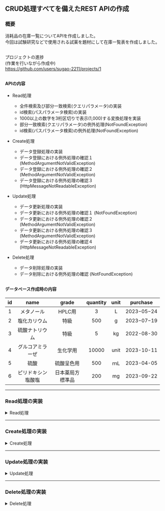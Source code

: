 ## CRUD処理すべてを備えたREST APIの作成

### 概要

消耗品の在庫一覧についてAPIを作成しました。  
今回は試験研究などで使用される試薬を題材にして在庫一覧表を作成しました。

##

プロジェクトの進捗  
(作業を行いながら作成中)  
https://github.com/users/sugao-2211/projects/1

##

#### APIの内容

- Read処理
    - 全件検索及び部分一致検索(クエリパラメータ)の実装
    - id検索(パスパラメータ検索)の実装
    - 1000以上の数字を3桁区切りで表示(1,000)する変換処理を実装
    - 部分一致検索(クエリパラメータ)の例外処理(NotFoundException)
    - id検索(パスパラメータ検索)の例外処理(NotFoundException)
- Create処理
    - データ登録処理の実装
    - データ登録における例外処理の確認１ (MethodArgumentNotValidException)
    - データ登録における例外処理の確認２ (MethodArgumentNotValidException)
    - データ登録における例外処理の確認３ (HttpMessageNotReadableException)

- Update処理
    - データ更新処理の実装
    - データ更新における例外処理の確認１ (NotFoundException)
    - データ更新における例外処理の確認２ (MethodArgumentNotValidException)
    - データ更新における例外処理の確認３ (MethodArgumentNotValidException)
    - データ更新における例外処理の確認４ (HttpMessageNotReadableException)

- Delete処理
    - データ削除処理の実装
    - データ削除における例外処理の確認 (NotFoundException)

##

#### データベース作成時の内容

|**id**|**name**|**grade**|**quantity**|**unit**|**purchase**|      
|:--:|:--:|:--:|:--:|:--:|:--:|  
|1|メタノール|HPLC用|3|L|2023−05−24|  
|2|塩化カリウム|特級|500|g|2023−07−19|  
|3|硫酸ナトリウム|特級|5|kg|2022-08-30|  
|4|グルコアミラーぜ|生化学用|10000|unit|2023-10-11|  
|5|硫酸|硫酸呈色用|500|ｍL|2023-04-05|  
|6|ピリドキシン塩酸塩|日本薬局方標準品|200|mg|2023-09-22|

***

### Read処理の実装

<details>
<summary>Read処理</summary>

以下の処理を実行

- データベース全件検索
- クエリパラメータ(name)に合致するものを部分一致検索
    - 「硫酸」で検索
- クエリパラメータ(name)の部分一致検索における例外処理
    - 「硝酸」で検索し例外処理を発生
- パスパラメータ(id)に合致するものを検索
    - id「4」で検索
- パスパラメータ(id)の検索における例外処理
    - id「9」で検索し例外処理を発生
- findById()メソッドのService単体テスト
    - 存在する在庫のidを指定したときに正常に在庫の情報が返されること
    - 存在しないidを指定したときにNotFoundExceptionが返されること
- findData()メソッドのService単体テスト
    - 在庫名を指定しなかったときにfindAllメソッドが呼び出されること
    - 在庫名を指定したときにfindByNameメソッドが呼び出されること
    - 存在しない在庫名を指定したときに空のリストが返されること
- findAll()メソッドのDB単体テスト
    - findAll()メソッドによって全件の在庫情報が取得できること
- findByName()メソッドのDB単体テスト
    - 在庫名を指定したときに該当する在庫情報が取得できること
    - 存在しない在庫名を指定したときに空のリストが返されること
- findById()メソッドのDB単体テスト
    - idを指定したときに該当する在庫情報が取得できること
    - 存在しないidを指定したときに空のOptionalが返されること
- 結合テスト(全件取得)
    - 全件の在庫情報が取得できること
- 結合テスト(在庫名による取得)
    - 存在する在庫名の在庫情報が取得できること
    - 存在しない在庫名を指定したときに空のリストが返されること
- 結合テスト(idによる取得)
    - 存在するidの在庫情報が取得できること
    - 存在しないidを指定したときにNotFoundExceptionが返されること

##

<details>
<summary>全件検索</summary>

- 全件検索
    - curlコマンド
      ```
      curl --location 'http://localhost:8080/stockList'
      ```
    - 実行結果
      <img width="1012" alt="スクリーンショット 2023-10-31 13 33 02" src="https://github.com/sugao-2211/stockListProject/assets/141313076/028da7e0-c77a-4c33-acfc-0e05c0a5d1bd">
      <img width="1010" alt="スクリーンショット 2023-10-31 13 33 23" src="https://github.com/sugao-2211/stockListProject/assets/141313076/a0430fdd-3ffd-4595-8ce0-2f9176e4b1a2">

</details>

##

<details>
<summary>部分一致検索(クエリパラメータ検索)</summary>

- 部分一致検索(クエリパラメータ検索)
    - curlコマンド
      ```
      curl --location 'http://localhost:8080/stockList?name=%E7%A1%AB%E9%85%B8'
      ```
      硫酸のエンコード：%E7%A1%AB%E9%85%B8
    - 実行結果
      <img width="1014" alt="スクリーンショット 2023-10-31 13 36 14" src="https://github.com/sugao-2211/stockListProject/assets/141313076/8431d332-9193-43a1-ba17-0da8de9caaa8">

##

- 部分一致検索(クエリパラメータ検索)で存在しない名前を指定した場合
    - curlコマンド
      ```
      curl --location 'http://localhost:8080/stockList?name=%E7%A1%9D%E9%85%B8'
      ```
      硝酸のエンコード：%E7%A1%9D%E9%85%B8
    - 実行結果
      <img width="1009" alt="スクリーンショット 2023-12-16 23 49 10" src="https://github.com/sugao-2211/stockListProject/assets/141313076/6ddc11dd-b143-4b03-849f-488f2930bf4d">

</details>

##

<details>
<summary>id検索(パスパラメータ検索)及び例外処理</summary>

- id検索(パスパラメータ検索)
    - curlコマンド
      ```
      curl --location 'http://localhost:8080/stockList/4'
      ```
    - 実行結果  
      <img width="1020" alt="スクリーンショット 2023-10-31 14 14 18" src="https://github.com/sugao-2211/stockListProject/assets/141313076/74df72a1-4d08-4210-b0de-8ceb9c2e8a3d">

##

- id検索(パスパラメータ検索)の例外処理
    - curlコマンド
      ```
      curl --location 'http://localhost:8080/stockList/9'
      ```
    - 実行結果
      <img width="1004" alt="スクリーンショット 2023-10-31 16 17 58" src="https://github.com/sugao-2211/stockListProject/assets/141313076/119ed0ee-64ee-447a-befc-c185ded3dc94">

</details>  

##

<details>
<summary>findById()メソッドのService単体テスト</summary>

- findById()メソッド(パスパラメータ検索)のService単体テスト
    - 存在する在庫のidを指定したときに正常に在庫の情報が返されること
    - 存在しないidを指定したときにNotFoundExceptionが返されること

  https://github.com/sugao-2211/stockListProject/blob/e8d7c8dd4d7a8342de67f6051d5ed96f452e8fd8/src/test/java/com/stock/stocklist/service/StockListServiceTest.java#L1-L59

- 実行結果
  <img width="1426" alt="スクリーンショット 2023-12-04 17 55 18" src="https://github.com/sugao-2211/stockListProject/assets/141313076/7714bc6c-6570-4908-9aca-1a2ae50341d8">

</details>

##

<details>
<summary>findData()メソッドのService単体テスト</summary>

- findData()メソッドのService単体テスト
    - 在庫名を指定しなかったときにfindAllメソッド呼び出されて全件の在庫情報が返却されること
    - 存在する在庫名を指定したときにfindByNameメソッドが呼び出されて該当する在庫情報が返却されること
    - 存在しない在庫名を指定したときに空のListが返されること

  https://github.com/sugao-2211/stockListProject/blob/dac5df8cb3816a8ec91aad88ea8d47a3b48f2b52/src/test/java/com/stock/stocklist/service/StockListServiceTest.java#L52-L91

- 実行結果
    - 在庫名を指定しなかったときにfindAllメソッド呼び出されて全件の在庫情報が返却されること
      <img width="1373" alt="スクリーンショット 2023-12-13 10 56 07" src="https://github.com/sugao-2211/stockListProject/assets/141313076/d63495d2-e7ed-46fe-be2b-5bd4a214aa6b">
    - 存在する在庫名を指定したときにfindByNameメソッドが呼び出されて該当する在庫情報が返却されること
      <img width="1380" alt="スクリーンショット 2023-12-13 10 56 29" src="https://github.com/sugao-2211/stockListProject/assets/141313076/a394563c-2254-4620-9f19-8fe864001f6b">
    - 存在しない在庫名を指定したときに空のListが返されること
      <img width="1362" alt="スクリーンショット 2023-12-14 15 39 45" src="https://github.com/sugao-2211/stockListProject/assets/141313076/e893ad2f-ff4e-4909-be49-2f5f541381d2">

</details>

##

<details>
<summary>findAll()メソッドのDB単体テスト</summary>

- findAll()メソッドのDB単体テスト
    - findAll()メソッドによって全件の在庫情報が取得できること

  https://github.com/sugao-2211/stockListProject/blob/a3fc05a918a62fcfa01414b7aa416d632f9bc833/src/test/java/com/stock/stocklist/mapper/StockListMapperTest.java#L1-L42
  https://github.com/sugao-2211/stockListProject/blob/38da884c0443afb05d3d58d154dc0cdb322ab945/src/test/resources/datasets/stockList.yml#L1-L37
  https://github.com/sugao-2211/stockListProject/blob/38da884c0443afb05d3d58d154dc0cdb322ab945/src/test/resources/dbunit.yml#L1-L9
  https://github.com/sugao-2211/stockListProject/blob/38da884c0443afb05d3d58d154dc0cdb322ab945/build.gradle#L18-L28

- 実行結果
  <img width="1384" alt="スクリーンショット 2023-12-16 23 42 21" src="https://github.com/sugao-2211/stockListProject/assets/141313076/ad64405b-a2d0-4409-90d2-863baeb8bc02">

</details>

##

<details>
<summary>findByName()メソッドのDB単体テスト</summary>

- findByName()メソッドのDB単体テスト
    - 在庫名を指定したときに該当するの在庫情報が取得できること
    - 存在しない在庫名を指定したときに空のリストが返されること

  https://github.com/sugao-2211/stockListProject/blob/4a1c4063201ef38414f2568a0cb9ebcdc9b49825/src/test/java/com/stock/stocklist/mapper/StockListMapperTest.java#L42-L58

- 実行結果
    - 在庫名を指定したときに該当するの在庫情報が取得できること
      <img width="1391" alt="スクリーンショット 2023-12-17 16 19 03" src="https://github.com/sugao-2211/stockListProject/assets/141313076/89714d1e-e855-42f9-9c0d-0e2ab244e634">
    - 存在しない在庫名を指定したときに空のリストが返されること
      <img width="1383" alt="スクリーンショット 2023-12-17 16 24 05" src="https://github.com/sugao-2211/stockListProject/assets/141313076/fe32ee08-a1d7-4c22-a44f-089751b9fb1f">

</details>

##

<details>
<summary>findById()メソッドのDB単体テスト</summary>

- findById()メソッドのDB単体テスト
    - idを指定したときに該当する在庫情報が取得できること
    - 存在しないidを指定したときに空のOptionalが返されること

  https://github.com/sugao-2211/stockListProject/blob/0b4cbbca4335d147a3c9863cffdb2ee60174b0f3/src/test/java/com/stock/stocklist/mapper/StockListMapperTest.java#L60-L76

- 実行結果
    - idを指定したときに該当する在庫情報が取得できること
      <img width="1411" alt="スクリーンショット 2023-12-18 22 22 07" src="https://github.com/sugao-2211/stockListProject/assets/141313076/b7fbf184-cec9-433b-97fa-7673e4ea4ea2">
    - 存在しないidを指定したときに空のOptionalが返されること
      <img width="1380" alt="スクリーンショット 2023-12-18 22 22 37" src="https://github.com/sugao-2211/stockListProject/assets/141313076/e985359c-66c5-4bae-adb0-6bd69371ba67">

</details>

##

<details>
<summary>結合テスト(全件取得)</summary>

- 結合テスト(全件取得)
    - 全件の在庫情報が取得できること

  https://github.com/sugao-2211/stockListProject/blob/0089bfae7c672a53d66ea7131b4a51ce630a0f4f/src/test/java/com/stock/stock/integrationtest/StockApiIntegrationTest.java#L1-L91

- 実行結果
  <img width="1396" alt="スクリーンショット 2023-12-21 13 03 29" src="https://github.com/sugao-2211/stockListProject/assets/141313076/e0a19644-779d-476e-85cc-a86517072f85">

</details>

##

<details>
<summary>結合テスト(在庫名による取得)</summary>

- 結合テスト(在庫名による取得)
    - 存在する在庫名の在庫情報が取得できること
    - 存在しない在庫名を指定したときに空のリストが返されること

  https://github.com/sugao-2211/stockListProject/blob/df4ff7add3f37d44f499653f29eb604274f930f3/src/test/java/com/stock/stock/integrationtest/StockApiIntegrationTest.java#L91-L135

- 実行結果
    - 存在する在庫名の在庫情報が取得できること
      <img width="1385" alt="スクリーンショット 2023-12-21 19 07 36" src="https://github.com/sugao-2211/stockListProject/assets/141313076/5ff957dd-35fd-4c23-b823-be6cc1c58752">
    - 存在しない在庫名を指定したときに空のリストが返されること
      <img width="1405" alt="スクリーンショット 2023-12-21 15 42 55" src="https://github.com/sugao-2211/stockListProject/assets/141313076/c0fac5e8-5134-47fe-a67c-58b301d3d9ee">

</details>

##

<details>
<summary>結合テスト(idによる取得)</summary>

- 結合テスト(idによる取得)
    - 存在するidの在庫情報が取得できること
    - 存在しないidを指定したときにNotFoundExceptionが返されること

  https://github.com/sugao-2211/stockListProject/blob/b4a22715322aad9316ee27bfa95b23a61c7bdb49/src/test/java/com/stock/stock/integrationtest/StockApiIntegrationTest.java#L170-L211

- 実行結果
    - 存在するidの在庫情報が取得できること
      <img width="1371" alt="スクリーンショット 2023-12-22 10 18 50" src="https://github.com/sugao-2211/stockListProject/assets/141313076/c52ec757-c85c-439f-a0ea-5d91fe58ca57">
    - 存在しないidを指定したときにNotFoundExceptionが返されること
      <img width="1369" alt="スクリーンショット 2023-12-22 10 19 19" src="https://github.com/sugao-2211/stockListProject/assets/141313076/ac9925b4-8c96-4363-bdd3-26aa8dea621d">

</details>

</details>

***

### Create処理の実装

<details>
<summary>Create処理</summary>

以下の処理を実行

- データ登録
    - name: 硫化ナトリウム九水和物
    - grade: 特級
    - quantity: 500
    - unit: g
    - purchase: 2023-08-12
- 例外処理の確認１ (MethodArgumentNotValidException)
    - nameを空文字で入力
    - gradeを空文字で入力
    - quantityを0で入力
    - unitを空文字で入力
    - purchaseを空文字で入力
- 例外処理の確認２ (MethodArgumentNotValidException)
    - nameを101文字で入力
    - purchaseを未来の日付で入力
    - quantityを空文字で入力
- 例外処理の確認３ (HttpMessageNotReadableException)
    - quantityを文字列で入力した場合
    - quantityを小数で入力した場合
    - purchaseの形式が誤っている場合
- insert()メソッドのDB単体テスト
    - insert()メソッドによって新規の在庫情報が登録できること
- insert()メソッドのService単体テスト
    - insert()メソッドによって新規の在庫情報が登録できること
- 結合テスト(新規の在庫情報を登録)
    - 新規の在庫情報が登録できること
    - 新規の在庫情報を登録する際にnameが空文字のときにステータスコード400及びエラーに応じたメッセージが返されること
    - 新規の在庫情報を登録する際にnameがnullのときにステータスコード400及びエラーに応じたメッセージが返されること
    - 新規の在庫情報を登録する際にnameが101文字のときにステータスコード400及びエラーに応じたメッセージが返されること
    - 新規の在庫情報を登録する際にgradeが空文字のときにステータスコード400及びエラーに応じたメッセージが返されること
    - 新規の在庫情報を登録する際にgradeがnullのときにステータスコード400及びエラーに応じたメッセージが返されること
    - 新規の在庫情報を登録する際にquantityが空文字のときにステータスコード400及びエラーに応じたメッセージが返されること
    - 新規の在庫情報を登録する際にquantityがnullのときにステータスコード400及びエラーに応じたメッセージが返されること
    - 新規の在庫情報を登録する際にquantityが0のときにステータスコード400及びエラーに応じたメッセージが返されること
    - 新規の在庫情報を登録する際にquantityが文字のときにステータスコード400及びエラーに応じたメッセージが返されること
    - 新規の在庫情報を登録する際にunitが空文字のときにステータスコード400及びエラーに応じたメッセージが返されること
    - 新規の在庫情報を登録する際にunitがnullのときにステータスコード400及びエラーに応じたメッセージが返されること
    - 新規の在庫情報を登録する際にpurchaseがnullのときにステータスコード400及びエラーに応じたメッセージが返されること
    - 新規の在庫情報を登録する際にpurchaseが未来の日付のときにステータスコード400及びエラーに応じたメッセージが返されること
    - 新規の在庫情報を登録する際にpurchaseの形式が正しくないときにステータスコード400及びエラーに応じたメッセージが返されること

##

<details>
<summary>データ登録</summary>

- データ登録
    - curlコマンド
       ```
       curl --location 'http://localhost:8080/stockList' \
       --header 'Content-Type: application/json' \
       --data '{
        "name": "硫化ナトリウム九水和物",
        "grade": "特級",
        "quantity": "500",
        "unit": "g",
        "purchase": "2023-08-12"
       }'
       ```
    - 実行結果(Postman)  
      <img width="691" alt="スクリーンショット 2023-11-05 13 06 03" src="https://github.com/sugao-2211/stockListProject/assets/141313076/f84deb46-5425-46b1-8bf1-01d9c3dc9303">
    - 実行結果(SQL)  
      <img width="826" alt="スクリーンショット 2023-11-05 13 08 49" src="https://github.com/sugao-2211/stockListProject/assets/141313076/deedd02d-ccd9-4d28-a66d-6ecb76309742">

</details>

##

### 例外処理の確認

- バリデーションは以下のコードを記述  
  https://github.com/sugao-2211/stockListProject/blob/298d4015b43313a869b09a04d2cdf652d1617625/src/main/java/com/stock/stocklist/controller/request/InsertRequest.java#L17-L34

- 例外処理は以下のコードで実施  
  https://github.com/sugao-2211/stockListProject/blob/298d4015b43313a869b09a04d2cdf652d1617625/src/main/java/com/stock/stocklist/controller/ExceptionHandlerController.java#L34-L47  
  https://github.com/sugao-2211/stockListProject/blob/cd34c4b35a55664394e89476c91cc0b2ff8e74fe/src/main/java/com/stock/stocklist/controller/ExceptionHandlerController.java#L62-L70


- 例外処理は以下の内容で実施。
    - `@DateTimeFormat(pattern = "yyyy-MM-dd")`以外は`MethodArgumentNotValidException`で処理。
    - `@DateTimeFormat(pattern = "yyyy-MM-dd")`は`HttpMessageNotReadableException`で処理。
    - `quantity`の入力内容が`int`型に合致しない場合は`HttpMessageNotReadableException`で処理。

##

<details>
<summary>例外処理の確認１ (MethodArgumentNotValidException)</summary>

- 例外処理の確認１ (MethodArgumentNotValidException)
    - nameを空文字で入力
    - gradeを空文字で入力
    - quantityを0で入力
    - unitを空文字で入力
    - purchaseを空文字で入力
- 実行結果  
  <img width="698" alt="スクリーンショット 2023-11-05 12 47 10" src="https://github.com/sugao-2211/stockListProject/assets/141313076/d60e9ff2-3005-41eb-913a-0e91e7029c4f">
  <img width="698" alt="スクリーンショット 2023-11-05 12 47 34" src="https://github.com/sugao-2211/stockListProject/assets/141313076/6933dd4f-d607-4456-8a87-fb43a2045db5">

</details>

##

<details>
<summary>例外処理の確認２ (MethodArgumentNotValidException)</summary>

- 例外処理の確認２ (MethodArgumentNotValidException)
    - nameを101文字で入力
    - purchaseを未来の日付で入力
    - quantityを空文字で入力
- 実行結果
    - nameを101文字で入力
    - purchaseを未来の日付で入力
      <img width="885" alt="スクリーンショット 2023-11-05 12 49 22" src="https://github.com/sugao-2211/stockListProject/assets/141313076/9204af1f-0034-421b-ae5e-c00c1b3f677e">
    - quantityを空文字で入力
      <img width="693" alt="スクリーンショット 2023-11-07 21 37 53" src="https://github.com/sugao-2211/stockListProject/assets/141313076/6a47363d-7592-450a-8e68-c14c99acf10a">

</details>

##

<details>
<summary>例外処理の確認３ (HttpMessageNotReadableException)</summary>

- 例外処理の確認３ (HttpMessageNotReadableException)
    - quantityを文字列で入力した場合
    - quantityを小数で入力した場合
    - purchaseの形式が誤っている場合
- 実行結果
    - quantityを文字列で入力した場合  
      <img width="683" alt="スクリーンショット 2023-11-05 13 04 41" src="https://github.com/sugao-2211/stockListProject/assets/141313076/c52d7c6e-07c4-4d81-b8f4-771da0292d74"><br>
    - quantityを小数で入力した場合  
      <img width="685" alt="スクリーンショット 2023-11-05 13 43 55" src="https://github.com/sugao-2211/stockListProject/assets/141313076/d68623c7-851a-4945-bca2-cd2762c7a181"><br>
    - purchaseの形式が誤っている場合  
      <img width="695" alt="スクリーンショット 2023-11-05 12 56 09" src="https://github.com/sugao-2211/stockListProject/assets/141313076/5b48d694-eade-4281-bbc2-bb9357874bb2"><br>

</details>

##

<details>
<summary>insert()メソッドのDB単体テスト</summary>

- insert()メソッドのDB単体テスト
    - insert()メソッドによって新規の在庫情報が登録できること

  https://github.com/sugao-2211/stockListProject/blob/fb29b26c3e01b26c6e38412a44cfce8a3f70a3e8/src/test/java/com/stock/stock/mapper/StockMapperTest.java#L78-L88

- 実行結果
  <img width="1001" alt="スクリーンショット 2024-09-26 22 57 38" src="https://github.com/user-attachments/assets/618ef261-46cb-4566-9ca9-bc983f9c0d8b">

</details>

##

<details>
<summary>insert()メソッドのService単体テスト</summary>

- insert()メソッドのService単体テスト
    - insert()メソッドによって新規の在庫情報が登録できること

  https://github.com/sugao-2211/stockListProject/blob/0b85e9b44ccefae4163983bfc801537e8fa5dee2/src/test/java/com/stock/stock/service/StockServiceTest.java#L93-L101

- 実行結果
  <img width="1001" alt="スクリーンショット 2024-09-28 23 27 03" src="https://github.com/user-attachments/assets/d5d02bf4-b229-4d6a-a74d-08e1d84290a7">

</details>

<details>
<summary>結合テスト(新規の在庫情報を登録)</summary>

- 結合テスト(新規の在庫情報を登録)
  https://github.com/sugao-2211/stockListProject/blob/613feb116ff826bba11a4d31d8ccc54843da50f3/src/test/java/com/stock/stock/integrationtest/StockApiIntegrationTest.java#L214-L662


- 新規の在庫情報が登録できること
    - 実行結果
      <img width="1001" alt="スクリーンショット 2024-10-13 21 46 44" src="https://github.com/user-attachments/assets/e977386e-803d-4751-8682-43df5e05ff32">
- 新規の在庫情報を登録する際にnameが空文字のときにステータスコード400及びエラーに応じたメッセージが返されること
    - 実行結果
      <img width="1001" alt="スクリーンショット 2024-10-13 22 19 10" src="https://github.com/user-attachments/assets/27b53c88-19ea-4d53-8202-e231e76b9c04">
- 新規の在庫情報を登録する際にnameがnullのときにステータスコード400及びエラーに応じたメッセージが返されること
    - 実行結果
      <img width="1001" alt="スクリーンショット 2024-10-13 22 22 46" src="https://github.com/user-attachments/assets/9de17a34-a0f8-45ec-a463-e326238a3f61">
- 新規の在庫情報を登録する際にnameが101文字のときにステータスコード400及びエラーに応じたメッセージが返されること
    - 実行結果
      <img width="1001" alt="スクリーンショット 2024-10-13 22 24 28" src="https://github.com/user-attachments/assets/9a09e45b-bbec-4e2c-bf3f-1e4b07494c8c">
- 新規の在庫情報を登録する際にgradeが空文字のときにステータスコード400及びエラーに応じたメッセージが返されること
    - 実行結果
      <img width="1001" alt="スクリーンショット 2024-10-13 22 26 02" src="https://github.com/user-attachments/assets/1a60c055-4d79-4e84-b754-6eaa1b935771">
- 新規の在庫情報を登録する際にgradeがnullのときにステータスコード400及びエラーに応じたメッセージが返されること
    - 実行結果
      <img width="1001" alt="スクリーンショット 2024-10-13 22 28 08" src="https://github.com/user-attachments/assets/131664df-2e1b-4bab-ba4d-f7bcb8f4c159">
- 新規の在庫情報を登録する際にquantityが空文字のときにステータスコード400及びエラーに応じたメッセージが返されること
    - 実行結果
      <img width="1001" alt="スクリーンショット 2024-10-13 22 29 35" src="https://github.com/user-attachments/assets/5283a189-922c-4472-bf4c-3aeea8cdc01a">
- 新規の在庫情報を登録する際にquantityがnullのときにステータスコード400及びエラーに応じたメッセージが返されること
    - 実行結果
      <img width="1001" alt="スクリーンショット 2024-10-13 22 30 53" src="https://github.com/user-attachments/assets/4d64227e-d965-47fc-bd73-c4c6474f1f78">
- 新規の在庫情報を登録する際にquantityが0のときにステータスコード400及びエラーに応じたメッセージが返されること
    - 実行結果
      <img width="1001" alt="スクリーンショット 2024-10-13 22 32 22" src="https://github.com/user-attachments/assets/455d38cf-26b7-4a9b-aa6b-19918e95ff0d">
- 新規の在庫情報を登録する際にquantityが文字のときにステータスコード400及びエラーに応じたメッセージが返されること
    - 実行結果
      <img width="1001" alt="スクリーンショット 2024-10-13 22 33 47" src="https://github.com/user-attachments/assets/73710657-3fb7-4ef5-9d2e-361eae095dde">
- 新規の在庫情報を登録する際にunitが空文字のときにステータスコード400及びエラーに応じたメッセージが返されること
    - 実行結果
      <img width="1001" alt="スクリーンショット 2024-10-13 22 35 35" src="https://github.com/user-attachments/assets/e6017e52-41de-43e3-9659-2cb10a3cd5aa">
- 新規の在庫情報を登録する際にunitがnullのときにステータスコード400及びエラーに応じたメッセージが返されること
    - 実行結果
      <img width="1001" alt="スクリーンショット 2024-10-13 22 37 21" src="https://github.com/user-attachments/assets/57e4ec68-2b3e-4dbf-a0e1-0c3bda28a6fe">
- 新規の在庫情報を登録する際にpurchaseがnullのときにステータスコード400及びエラーに応じたメッセージが返されること
    - 実行結果
      <img width="1001" alt="スクリーンショット 2024-10-13 22 38 52" src="https://github.com/user-attachments/assets/d93ae597-8e3c-4db1-a5ff-05a2f12317f8">
- 新規の在庫情報を登録する際にpurchaseが未来の日付のときにステータスコード400及びエラーに応じたメッセージが返されること
    - 実行結果
      <img width="1001" alt="スクリーンショット 2024-10-13 22 40 40" src="https://github.com/user-attachments/assets/c46412e0-1acd-41b7-aaea-4d248d581b40">
- 新規の在庫情報を登録する際にpurchaseの形式が正しくないときにステータスコード400及びエラーに応じたメッセージが返されること
    - 実行結果
      <img width="1001" alt="スクリーンショット 2024-10-13 22 41 54" src="https://github.com/user-attachments/assets/fbcf38db-f6da-4717-81dc-b03f19d8fb13">

</details>

</details>

***

### Update処理の実装

<details>
<summary>Update処理</summary>

以下の処理を実行

- データ更新
    - id: 1
    - name: エタノール(95)
    - grade: 特級
    - quantity: 500
    - unit: ｍL
    - purchase: 2023-09-30
- 例外処理の確認１ (NotFoundException)
    - 存在しないデータの更新
- 例外処理の確認２ (MethodArgumentNotValidException)
    - nameを空文字で入力
    - gradeを空文字で入力
    - quantityを空文字で入力
    - unitを空文字で入力
    - purchaseを空文字で入力
- 例外処理の確認３ (MethodArgumentNotValidException)
    - nameを101文字で入力
    - quantityを0で入力
    - purchaseを未来の日付で入力
- 例外処理の確認４ (HttpMessageNotReadableException)
    - quantityを文字列で入力した場合
    - quantityを小数で入力した場合
    - purchaseの形式が誤っている場合
- update()メソッドのDB単体テスト
    - update()メソッドによってidを指定したときに該当する在庫情報が更新できること
    - 存在しないidを指定したときに在庫情報が更新されないこと
- update()メソッドのService単体テスト
    - update()メソッドによってidを指定したときに該当する在庫情報が更新できること
    - 在庫情報を更新する際に存在しないidを指定すると例外をスローすること

##

<details>
<summary>データ更新</summary>

- データ更新
    - curlコマンド
       ```
      curl --location --request PATCH 'http://localhost:8080/stockList/1' \
      --header 'Content-Type: application/json' \
      --data '{
        "name": "エタノール(95)",
        "grade": "特級",
        "quantity": "500",
        "unit": "mL",
        "purchase": "2023-09-30"
      }'
      ```

    - 実行結果(Postman)
      <img width="693" alt="スクリーンショット 2023-11-07 21 14 47" src="https://github.com/sugao-2211/stockListProject/assets/141313076/3ccbd7a4-f68b-4504-ad90-8cf386c0b6c5">
    - 実行結果(SQL)  
      <img width="782" alt="スクリーンショット 2023-11-07 21 16 45" src="https://github.com/sugao-2211/stockListProject/assets/141313076/0e7b6266-0dd9-484b-9f60-5418cd5f946f">

</details>

##

### 例外処理の確認

- バリデーションは以下のコードを記述  
  https://github.com/sugao-2211/stockListProject/blob/cbc95ec5c3e328702519e88b0b54de0de67e26f9/src/main/java/com/stock/stocklist/controller/request/UpdateRequest.java#L17-L34

- 例外処理は以下のコードで実施  
  https://github.com/sugao-2211/stockListProject/blob/298d4015b43313a869b09a04d2cdf652d1617625/src/main/java/com/stock/stocklist/controller/ExceptionHandlerController.java#L22-L47  
  https://github.com/sugao-2211/stockListProject/blob/cd34c4b35a55664394e89476c91cc0b2ff8e74fe/src/main/java/com/stock/stocklist/controller/ExceptionHandlerController.java#L62-L70

- 例外処理は以下の内容で実施。
    - 存在しないデータを更新しようとした場合に`NotFoundException`で処理
    - `@DateTimeFormat(pattern = "yyyy-MM-dd")`以外は`MethodArgumentNotValidException`で処理
    - `@DateTimeFormat(pattern = "yyyy-MM-dd")`は`HttpMessageNotReadableException`で処理
    - `quantity`の入力内容が`int`型に合致しない場合は`HttpMessageNotReadableException`で処理

##

<details>
<summary>例外処理の確認１ (NotFoundException)</summary>

- 例外処理の確認１ (NotFoundException)
    - 存在しないデータの更新(id：99を更新するリクエスト)

- 実行結果  
  <img width="683" alt="スクリーンショット 2023-11-07 22 03 22" src="https://github.com/sugao-2211/stockListProject/assets/141313076/c47b28bb-8b1c-4d88-8487-f9512ea67a97">

</details>

##

<details>
<summary>例外処理の確認２ (MethodArgumentNotValidException)</summary>

- 例外処理の確認２ (MethodArgumentNotValidException)
    - nameを空文字で入力
    - gradeを空文字で入力
    - quantityを空文字で入力
    - unitを空文字で入力
    - purchaseを空文字で入力
- 実行結果  
  <img width="687" alt="スクリーンショット 2023-11-07 21 19 45" src="https://github.com/sugao-2211/stockListProject/assets/141313076/a8e59c55-dede-4e8b-8afa-7bc17a9087bc">
  <img width="693" alt="スクリーンショット 2023-11-07 21 20 02" src="https://github.com/sugao-2211/stockListProject/assets/141313076/0a599f62-7302-41d2-910a-47d8d4191a8a">

</details>

##

<details>
<summary>例外処理の確認３ (MethodArgumentNotValidException)</summary>

- 例外処理の確認３ (MethodArgumentNotValidException)
    - nameを101文字で入力
    - quantityを0で入力
    - purchaseを未来の日付で入力
- 実行結果
  <img width="897" alt="スクリーンショット 2023-11-07 21 34 46" src="https://github.com/sugao-2211/stockListProject/assets/141313076/3ceff859-04f5-4d3b-b3f4-83ee9d98998d">

</details>

##

<details>
<summary>例外処理の確認４ (HttpMessageNotReadableException)</summary>

- 例外処理の確認４ (HttpMessageNotReadableException)
    - quantityを文字列で入力した場合
    - quantityを小数で入力した場合
    - purchaseの形式が誤っている場合
- 実行結果
    - quantityを文字列で入力した場合  
      <img width="696" alt="スクリーンショット 2023-11-07 21 30 48" src="https://github.com/sugao-2211/stockListProject/assets/141313076/9842c185-44fc-412c-a0ab-c6cf7e89e139">
    - quantityを小数で入力した場合
      <img width="691" alt="スクリーンショット 2023-11-07 21 31 12" src="https://github.com/sugao-2211/stockListProject/assets/141313076/00351f4b-c7d0-4e1d-ada1-78212d21f292">
    - purchaseの形式が誤っている場合
      <img width="697" alt="スクリーンショット 2023-11-07 21 31 40" src="https://github.com/sugao-2211/stockListProject/assets/141313076/15cfe396-0ddb-400e-8b34-ef21f7d3e125">

</details>

##

<details>
<summary>update()メソッドのDB単体テスト</summary>

- update()メソッドのDB単体テスト
    - update()メソッドによってidを指定したときに該当する在庫情報が更新できること
    - 存在しないidを指定したときに在庫情報が更新されないこと

  https://github.com/sugao-2211/stockListProject/blob/fb29b26c3e01b26c6e38412a44cfce8a3f70a3e8/src/test/java/com/stock/stock/mapper/StockMapperTest.java#L90-L114

- 実行結果
    - update()メソッドによってidを指定したときに該当する在庫情報が更新できること
      <img width="1129" alt="スクリーンショット 2024-09-26 23 02 33" src="https://github.com/user-attachments/assets/cad1796d-df52-4454-bad6-68c3f2e354fb">
    - 存在しないidを指定したときに在庫情報が更新されないこと
      <img width="1016" alt="スクリーンショット 2024-09-26 23 02 57" src="https://github.com/user-attachments/assets/493a8e05-769a-4576-8099-ae87b3b3a9a1">

</details>

##

<details>
<summary>update()メソッドのService単体テスト</summary>

- update()メソッドのService単体テスト
    - update()メソッドによってidを指定したときに該当する在庫情報が更新できること
    - 在庫情報を更新する際に存在しないidを指定すると例外をスローすること

  https://github.com/sugao-2211/stockListProject/blob/0b85e9b44ccefae4163983bfc801537e8fa5dee2/src/test/java/com/stock/stock/service/StockServiceTest.java#L103-L122

- 実行結果
    - update()メソッドによってidを指定したときに該当する在庫情報が更新できること
      <img width="1129" alt="スクリーンショット 2024-09-28 23 48 04" src="https://github.com/user-attachments/assets/b2b7b3a4-3af4-4114-9eb9-0978e9bfd779">
    - 在庫情報を更新する際に存在しないidを指定すると例外をスローすること
      <img width="1016" alt="スクリーンショット 2024-09-29 7 19 26" src="https://github.com/user-attachments/assets/676af2ba-9c9d-40f0-aeb8-13efdee377b4">

</details>

</details>

***

### Delete処理の実装

<details>
<summary>Delete処理</summary>

以下の処理を実行

- データ削除
    - id: 6
- 例外処理の確認 (NotFoundException)
    - 存在しないデータの削除
- delete()メソッドのDB単体テスト
    - delete()メソッドによってidを指定したときに該当する在庫情報が削除できること
    - 存在しないidを指定したときに在庫情報が削除されないこと
- delete()メソッドのService単体テスト
    - delete()メソッドによってidを指定したときに該当する在庫情報が削除できること
    - 在庫情報を削除する際に存在しないidを指定すると例外をスローすること
- 結合テスト(在庫情報を削除)
    - 在庫情報を削除できること
    - 存在しない在庫情報を削除しようとしたときにステータスコード404及びエラーに応じたメッセージが返されること

##

<details>
<summary>データ削除</summary>

- データ削除
    - curlコマンド
   ```
  curl --location --request DELETE 'http://localhost:8080/stockList/6' \
  --data ''
  ```

    - 実行結果(Postman)
      <img width="689" alt="スクリーンショット 2023-11-08 22 36 30" src="https://github.com/sugao-2211/stockListProject/assets/141313076/769745c6-1a3f-48ee-9837-7d70f210cf28">
    - 実行結果(SQL)
      <img width="777" alt="スクリーンショット 2023-11-08 22 36 57" src="https://github.com/sugao-2211/stockListProject/assets/141313076/ee90d844-2424-4f04-aa09-e2378f1aba4c">

</details>

##

### 例外処理の確認

- 例外処理は以下のコードで実施  
  https://github.com/sugao-2211/stockListProject/blob/4f22c0856b96f510d6836cab8f6cdef711aa1d53/src/main/java/com/stock/stocklist/controller/ExceptionHandlerController.java#L22-L32

- 例外処理は以下の内容で実施。
    - 存在しないデータを更新しようとした場合に`NotFoundException`で処理

##

<details>
<summary>例外処理の確認 (NotFoundException)</summary>

- 例外処理の確認 (NotFoundException)
    - 存在しないデータの削除(id：99を削除するリクエスト)
- 実行結果  
  <img width="689" alt="スクリーンショット 2023-11-08 22 44 02" src="https://github.com/sugao-2211/stockListProject/assets/141313076/a959bd7f-0efc-4dda-8599-0af476b6e734">

</details>

##

<details>
<summary>delete()メソッドのDB単体テスト</summary>

- delete()メソッドのDB単体テスト
    - delete()メソッドによってidを指定したときに該当する在庫情報が削除できること
    - 存在しないidを指定したときに在庫情報が削除されないこと

  https://github.com/sugao-2211/stockListProject/blob/fb29b26c3e01b26c6e38412a44cfce8a3f70a3e8/src/test/java/com/stock/stock/mapper/StockMapperTest.java#L116-L136

- 実行結果
    - delete()メソッドによってidを指定したときに該当する在庫情報が削除できること
      <img width="955" alt="スクリーンショット 2024-09-26 23 10 25" src="https://github.com/user-attachments/assets/2e3132a8-0d1b-4a84-807a-608c109982b0">
    - 存在しないidを指定したときに在庫情報が削除されないこと
      <img width="950" alt="スクリーンショット 2024-09-26 23 12 12" src="https://github.com/user-attachments/assets/cf262c5f-75a1-4f8c-a673-f904be5d0298">

</details>

##

<details>
<summary>delete()メソッドのService単体テスト</summary>

- delete()メソッドのService単体テスト
    - delete()メソッドによってidを指定したときに該当する在庫情報が削除できること
    - 在庫情報を削除する際に存在しないidを指定すると例外をスローすること

  https://github.com/sugao-2211/stockListProject/blob/0b85e9b44ccefae4163983bfc801537e8fa5dee2/src/test/java/com/stock/stock/service/StockServiceTest.java#L124-L138

- 実行結果
    - delete()メソッドによってidを指定したときに該当する在庫情報が削除できること
      <img width="955" alt="スクリーンショット 2024-09-28 23 54 07" src="https://github.com/user-attachments/assets/6110ccbd-1ca4-4957-b53a-902cde4f757e">
    - 在庫情報を削除する際に存在しないidを指定すると例外をスローすること
      <img width="950" alt="スクリーンショット 2024-09-29 7 21 24" src="https://github.com/user-attachments/assets/4bb26f16-f34e-436c-a259-4a3648ff3b2f">

</details>

##

<details>
<summary>結合テスト(在庫情報を削除)</summary>

- 結合テスト(在庫情報を削除)
  https://github.com/sugao-2211/stockListProject/blob/613feb116ff826bba11a4d31d8ccc54843da50f3/src/test/java/com/stock/stock/integrationtest/StockApiIntegrationTest.java#L1178-L1208


- 在庫情報を削除できること
    - 実行結果
      <img width="1001" alt="スクリーンショット 2024-10-13 22 57 08" src="https://github.com/user-attachments/assets/33f5418c-0900-436a-89e6-2a4064d8e876">
- 存在しない在庫情報を削除しようとしたときにステータスコード404及びエラーに応じたメッセージが返されること
    - 実行結果
      <img width="1001" alt="スクリーンショット 2024-10-13 22 58 59" src="https://github.com/user-attachments/assets/0c891688-eda1-454c-ae83-c44ce63129ee">

</details>

</details>
